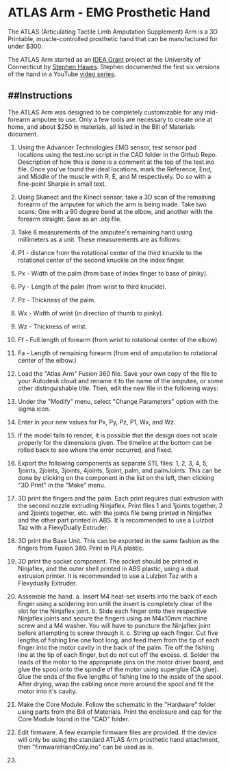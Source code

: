 # ATLAS Arm - EMG Prosthetic Hand
The ATLAS (Articulating Tactile Limb Amputation Supplement) Arm is a 3D Printable, muscle-controlled prosthetic hand that can be manufactured for under $300.

The ATLAS Arm started as an [IDEA Grant](http://ugradresearch.uconn.edu/idea/) project at the University of Connecticut by [Stephen Hawes](http://www.stephenhawes.com). Stephen documented the first six versions of the hand in a YouTube [video series](https://www.youtube.com/playlist?list=PLIeJXmcg1baLB6wgaJ4MkH0-Whnp8Us2D).

##Instructions
------
The ATLAS Arm was designed to be completely customizable for any mid-forearm amputee to use. Only a few tools are necessary to create one at home, and about $250 in materials, all listed in the Bill of Materials document.

1. Using the Advancer Technologies EMG sensor, test sensor pad locations using the test.ino script in the CAD folder in the Github Repo. Description of how this is done is a comment at the top of the test.ino file. Once you've found the ideal locations, mark the Reference, End, and Middle of the muscle with R, E, and M respectively. Do so with a fine-point Sharpie in small text.

2. Using Skanect and the Kinect sensor, take a 3D scan of the remaining forearm of the amputee for which the arm is being made. Take two scans: One with a 90 degree bend at the elbow, and another with the forearm straight. Save as an .obj file.

3. Take 8 measurements of the amputee's remaining hand using millimeters as a unit. These measurements are as follows:
  1. P1 - distance from the rotational center of the third knuckle to the rotational center of the second knuckle on the index finger.
  2. Px - Width of the palm (from base of index finger to base of pinky).
  3. Py - Length of the palm (from wrist to third knuckle).
  4. Pz - Thickness of the palm.
  5. Wx - Width of wrist (in direction of thumb to pinky).
  6. Wz - Thickness of wrist.
  7. Ff - Full length of forearm (from wrist to rotational center of the elbow).
  8. Fa - Length of remaining forearm (from end of amputation to rotational center of the elbow.)

4. Load the "Atlas Arm" Fusion 360 file. Save your own copy of the file to your Autodesk cloud and rename it to the name of the amputee, or some other distinguishable title. Then, edit the new file in the following ways:
  1. Under the "Modify" menu, select "Change Parameters" option with the sigma icon.
  2. Enter in your new values for Px, Py, Pz, P1, Wx, and Wz.
  3. If the model fails to render, it is possible that the design does not scale properly for the dimensions given. The timeline at the bottom can be rolled back to see where the error occurred, and fixed.

5. Export the following components as separate STL files: 1, 2, 3, 4, 5, 1joints, 2joints, 3joints, 4joints, 5joint, palm, and palmJoints. This can be done by clicking on the component in the list on the left, then clicking "3D Print" in the "Make" menu.

6. 3D print the fingers and the palm. Each print requires dual extrusion with the second nozzle extruding Ninjaflex. Print files 1 and 1joints together, 2 and 2joints together, etc. with the joints file being printed in Ninjaflex and the other part printed in ABS. It is recommended to use a Lulzbot Taz with a FlexyDually Extruder.

7. 3D print the Base Unit. This can be exported in the same fashion as the fingers from Fusion 360. Print in PLA plastic.

8. 3D print the socket component. The socket should be printed in Ninjaflex, and the outer shell printed in ABS plastic, using a dual extrusion printer. It is recommended to use a Lulzbot Taz with a Flexydually Extruder.

9. Assemble the hand.
    a. Insert M4 heat-set inserts into the back of each finger using a soldering iron until the insert is completely clear of the slot for the Ninjaflex joint.
    b. Slide each finger onto their respective Ninjaflex joints and secure the fingers using an M4x10mm machine screw and a M4 washer. You will have to puncture the Ninjaflex joint before attempting to screw through it.
    c. String up each finger. Cut five lengths of fishing line one foot long, and feed them from the tip of each finger into the motor cavity in the back of the palm. Tie off the fishing line at the tip of each finger, but do not cut off the excess.
    d. Solder the leads of the motor to the appropriate pins on the motor driver board, and glue the spool onto the spindle of the motor using superglue (CA glue). Glue the ends of the five lengths of fishing line to the inside of the spool. After drying, wrap the cabling once more around the spool and fit the motor into it's cavity. 

9. Make the Core Module. Follow the schematic in the "Hardware" folder using parts from the Bill of Materials. Print the enclosure and cap for the Core Module found in the "CAD" folder.

10. Edit firmware. A few example firmware files are provided. If the device will only be using the standard ATLAS Arm prosthetic hand attachment, then "firmwareHandOnly.ino" can be used as is.

11.
